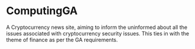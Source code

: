 # ComputingGA

A Cryptocurrency news site, aiming to inform the uninformed about all the issues associated with cryptocurrency security issues. This ties in with the theme of finance as per the GA requirements.
